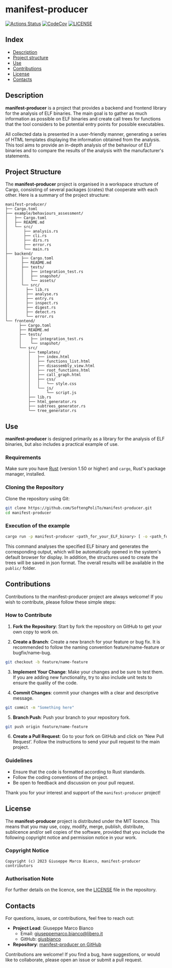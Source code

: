 # manifest-producer

[![Actions Status][actions badge]][actions]
[![CodeCov][codecov badge]][codecov]
[![LICENSE][license badge]][license]

## Index
- [Description](#description)
- [Project structure](#project-structure)
- [Use](#use)
- [Contributions](#contributions)
- [License](#license)
- [Contacts](#contacts)


## Description
**manifest-producer** is a project that provides a backend and frontend library for the analysis of ELF binaries. The main goal is to gather as much information as possible on ELF binaries and create call trees for functions that the tool considers to be potential entry points for possible executables. 

All collected data is presented in a user-friendly manner, generating a series of HTML templates displaying the information obtained from the analysis. This tool aims to provide an in-depth analysis of the behaviour of ELF binaries and to compare the results of the analysis with the manufacturer's statements.


## Project Structure

The **manifest-producer** project is organised in a workspace structure of Cargo, consisting of several packages (crates) that cooperate with each other. Here is a summary of the project structure:
```
manifest-producer/
├── Cargo.toml      
├── example/behaviours_assessment/
│   ├── Cargo.toml  
│   ├── README.md        
│   └── src/
│       ├── analysis.rs
│       ├── cli.rs
│       ├── dirs.rs
│       ├── error.rs
│       └── main.rs 
├── backend/
│      ├── Cargo.toml
│      ├── README.md
│      ├── tests/
│      │   ├── integration_test.rs     
│      │   ├── snapshot/
│      │   └── assets/ 
│      └── src/
│        ├── lib.rs        
│        ├── analyse.rs 
│        ├── entry.rs 
│        ├── inspect.rs 
│        ├── digest.rs
│        ├── detect.rs
│        └── error.rs
└── frontend/
      ├── Cargo.toml 
      ├── README.md 
      ├── tests/
      │    ├── integration_test.rs     
      │    └── snapshot/ 
      └── src/
          ├── templates/ 
          │   ├── index.html
          │   ├── functions_list.html
          │   ├── disassembly_view.html
          │   ├── root_functions.html
          │   ├── call_graph.html
          │   ├── css/
          │   │   └── style.css
          │   └── js/
          │       └── script.js
          ├── lib.rs 
          ├── html_generator.rs 
          ├── subtrees_generator.rs 
          └── tree_generator.rs 
```

## Use

**manifest-producer** is designed primarily as a library for the analysis of ELF binaries, but also includes a practical example of use.

### Requirements

Make sure you have [Rust](https://www.rust-lang.org/tools/install) (version 1.50 or higher) and `cargo`, Rust's package manager, installed.

### Cloning the Repository

Clone the repository using Git:

```bash
git clone https://github.com/SoftengPoliTo/manifest-producer.git
cd manifest-producer
```

### Execution of the example 
```bash
cargo run -p manifest-producer <path_for_your_ELF_binary> [ -o <path_for_your_results_folder>]
```

This command analyses the specified ELF binary and generates the corresponding output, which will be automatically opened in the system's default browser for display. In addition, the structures used to create the trees will be saved in json format. The overall results will be available in the `public/` folder.


## Contributions

Contributions to the manifest-producer project are always welcome! If you wish to contribute, please follow these simple steps:

### How to Contribute
1. **Fork the Repository**: Start by fork the repository on GitHub to get your own copy to work on.

2. **Create a Branch**: Create a new branch for your feature or bug fix. It is recommended to follow the naming convention feature/name-feature or bugfix/name-bug.
```bash
git checkout -b feature/name-feature
```

3. **Implement Your Change**: Make your changes and be sure to test them. If you are adding new functionality, try to also include unit tests to ensure the quality of the code.

4. **Commit Changes**: commit your changes with a clear and descriptive message.
```bash
git commit -m "Something here"
```

5. **Branch Push**: Push your branch to your repository fork.
```bash
git push origin feature/name-feature
```

6. **Create a Pull Request**: Go to your fork on GitHub and click on ‘New Pull Request’. Follow the instructions to send your pull request to the main project.

### Guidelines
* Ensure that the code is formatted according to Rust standards.
* Follow the coding conventions of the project.
* Be open to feedback and discussion on your pull request.

Thank you for your interest and support of the `manifest-producer` project!


## License

The **manifest-producer** project is distributed under the MIT licence. This means that you may use, copy, modify, merge, publish, distribute, sublicence and/or sell copies of the software, provided that you include the following copyright notice and permission notice in your work.

### Copyright Notice

```plaintext
Copyright (c) 2023 Giuseppe Marco Bianco, manifest-producer contributors
```

### Authorisation Note

For further details on the licence, see the [LICENSE](LICENSE) file in the repository.


## Contacts

For questions, issues, or contributions, feel free to reach out:

- **Project Lead**: Giuseppe Marco Bianco  
  - Email: [giuseppemarco.bianco@libero.it](mailto:giuseppemarco.bianco@libero.it)
  - GitHub: [giusbianco](https://github.com/giusbianco)
- **Repository**: [manifest-producer on GitHub](https://github.com/SoftengPoliTo/manifest-producer)

Contributions are welcome! If you find a bug, have suggestions, or would like to collaborate, please open an issue or submit a pull request.

<!-- Links -->
[actions]: https://github.com/SoftengPoliTo/manifest-producer/actions
[codecov]: https://app.codecov.io/gh/SoftengPoliTo/manifest-producer
[license]: LICENSE-MIT

<!-- Badges -->
[actions badge]: https://github.com/SoftengPoliTo/manifest-producer/workflows/manifest-producer/badge.svg
[codecov badge]: https://codecov.io/gh/SoftengPoliTo/manifest-producer/branch/main/graph/badge.svg
[license badge]: https://img.shields.io/badge/license-MIT-blue.svg
